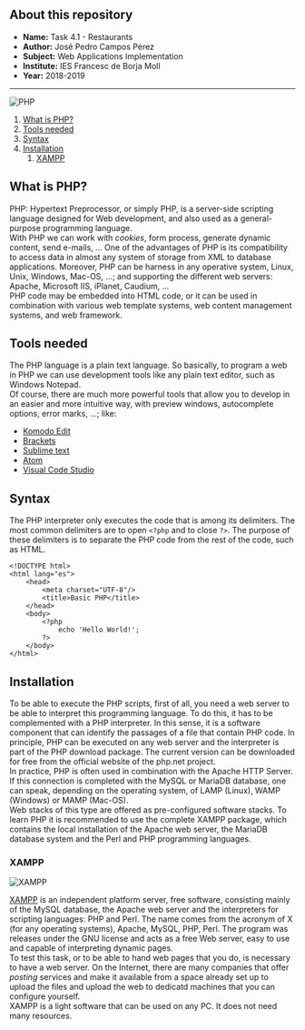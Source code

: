 ## About this repository

+ **Name:** Task 4.1 - Restaurants
+ **Author:** José Pedro Campos Pérez
+ **Subject:** Web Applications Implementation
+ **Institute:** IES Francesc de Borja Moll
+ **Year:** 2018-2019

-----

![PHP](https://www.vectorlogo.zone/logos/php/php-card.png "PHP logo")

1. [What is PHP?](#what-is-php?)
2. [Tools needed](#tools-needed)
3. [Syntax](#syntax)
4. [Installation](#installation)
    1. [XAMPP](#xampp)

## What is PHP?

PHP: Hypertext Preprocessor, or simply PHP, is a server-side scripting language designed for Web development, and also used as a general-purpose programming language.  
With PHP we can work with *cookies*, form process, generate dynamic content, send e-mails, ...
One of the advantages of PHP is its compatibility to access data in almost any system of storage from XML to database applications.
Moreover, PHP can be harness in any operative system, Linux, Unix, Windows, Mac-OS, ...; and supporting the different web servers: Apache, Microsoft IIS, iPlanet, Caudium, ...  
PHP code may be embedded into HTML code, or it can be used in combination with various web template systems, web content management systems, and web framework.

## Tools needed

The PHP language is a plain text language. So basically, to program a web in PHP we can use development tools like any plain text editor, such as Windows Notepad.  
Of course, there are much more powerful tools that allow you to develop in an easier and more intuitive way, with preview windows, autocomplete options, error marks, ...; like:
+ [Komodo Edit](https://www.activestate.com/komodo-ide/downloads/edit)
+ [Brackets](http://brackets.io/)
+ [Sublime text](https://www.sublimetext.com/)
+ [Atom](https://atom.io/)
+ [Visual Code Studio](https://code.visualstudio.com/)

## Syntax

The PHP interpreter only executes the code that is among its delimiters. The most common delimiters are to open `<?php` and to close `?>`. The purpose of these delimiters is to separate the PHP code from the rest of the code, such as HTML.

```
<!DOCTYPE html>
<html lang="es">
    <head>
        <meta charset="UTF-8"/>
        <title>Basic PHP</title>
    </head>
    <body>
        <?php
            echo 'Hello World!';
        ?>
    </body>
</html>
```

## Installation

To be able to execute the PHP scripts, first of all, you need a web server to be able to interpret this programming language. To do this, it has to be complemented with a PHP interpreter. In this sense, it is a software component that can identify the passages of a file that contain PHP code. In principle, PHP can be executed on any web server and the interpreter is part of the PHP download package. The current version can be downloaded for free from the official website of the php.net project.   
In practice, PHP is often used in combination with the Apache HTTP Server. If this connection is completed with the MySQL or MariaDB database, one can speak, depending on the operating system, of LAMP (Linux), WAMP (Windows) or MAMP (Mac-OS).   
Web stacks of this type are offered as pre-configured software stacks. To learn PHP it is recommended to use the complete XAMPP package, which contains the local installation of the Apache web server, the MariaDB database system and the Perl and PHP programming languages.   

### XAMPP

![XAMPP](https://erickorlando.files.wordpress.com/2017/01/xampp.png?w=600 "XAMPP logo")

[XAMPP](https://www.apachefriends.org/es/index.html) is an independent platform server, free software, consisting mainly of the MySQL database, the Apache web server and the interpreters for scripting languages: PHP and Perl. The name comes from the acronym of X (for any operating systems), Apache, MySQL, PHP, Perl. The program was releases under the GNU license and acts as a free Web server, easy to use and capable of interpreting dynamic pages.   
To test this task, or to be able to hand web pages that you do, is necessary to have a web server. On the Internet, there are many companies that offer *posting* services and make it available from a space already set up to upload the files and upload the web to dedicatd machines that you can configure yourself.   
XAMPP is a light software that can be used on any PC. It does not need many resources.  
